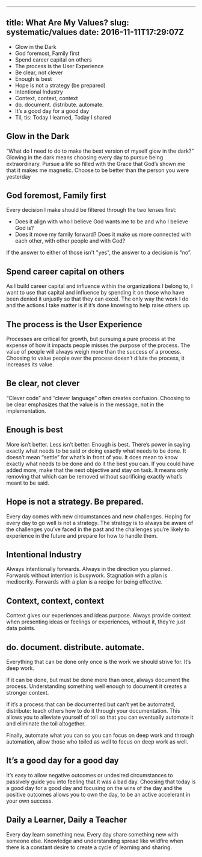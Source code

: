 ---
title: What Are My Values?
slug: systematic/values
date: 2016-11-11T17:29:07Z
--

- Glow in the Dark
- God foremost, Family first
- Spend career capital on others
- The process is the User Experience
- Be clear, not clever
- Enough is best
- Hope is not a strategy (be prepared)
- Intentional Industry
- Context, context, context
- do. document. distribute. automate.
- It’s a good day for a good day
- Til, tis: Today I learned, Today I shared

## Glow in the Dark
“What do I need to do to make the best version of myself glow in the dark?” Glowing in the dark means choosing every day to pursue being extraordinary. Pursue a life so filled with the Grace that God’s shown me that it makes me magnetic. Choose to be better than the person you were yesterday

## God foremost, Family first
Every decision I make should be filtered through the two lenses first:

- Does it align with who I believe God wants me to be and who I believe God is?
- Does it move my family forward? Does it make us more connected with each other, with other people and with God?

If the answer to either of those isn't "yes", the answer to a decision is “no”.

## Spend career capital on others
As I build career capital and influence within the organizations I belong to, I want to use that capital and influence by spending it on those who have been denied it unjustly so that they can excel. The only way the work I do and the actions I take matter is if it’s done knowing to help raise others up.

## The process is the User Experience
Processes are critical for growth, but pursuing a pure process at the expense of how it impacts people misses the purpose of the process. The value of people will always weigh more than the success of a process. Choosing to value people over the process doesn’t dilute the process, it increases its value.

## Be clear, not clever
“Clever code” and “clever language” often creates confusion. Choosing to be clear emphasizes that the value is in the message, not in the implementation.

## Enough is best
More isn’t better. Less isn’t better. Enough is best. There’s power in saying exactly what needs to be said or doing exactly what needs to be done. It doesn’t mean “settle” for what’s in front of you. It does mean to know exactly what needs to be done and do it the best you can. If you could have added more, make that the next objective and stay on task. It means only removing that which can be removed without sacrificing exactly what’s meant to be said.

## Hope is not a strategy. Be prepared.
Every day comes with new circumstances and new challenges. Hoping for every day to go well is not a strategy. The strategy is to always be aware of the challenges you’ve faced in the past and the challenges you’re likely to experience in the future and prepare for how to handle them.

## Intentional Industry
Always intentionally forwards. Always in the direction you planned. Forwards without intention is busywork. Stagnation with a plan is mediocrity. Forwards with a plan is a recipe for being effective.

## Context, context, context
Context gives our experiences and ideas purpose. Always provide context when presenting ideas or feelings or experiences, without it, they're just data points.

## do. document. distribute. automate.
Everything that can be done only once is the work we should strive for. It’s deep work.

If it can be done, but must be done more than once, always document the process. Understanding something well enough to document it creates a stronger context.

If it’s a process that can be documented but can’t yet be automated, distribute: teach others how to do it through your documentation. This allows you to alleviate yourself of toil so that you can eventually automate it and eliminate the toil altogether.

Finally, automate what you can so you can focus on deep work and through automation, allow those who toiled as well to focus on deep work as well.

## It’s a good day for a good day
It’s easy to allow negative outcomes or undesired circumstances to passively guide you into feeling that it was a bad day. Choosing that today is a good day for a good day and focusing on the wins of the day and the positive outcomes allows you to own the day, to be an active accelerant in your own success.

## Daily a Learner, Daily a Teacher
Every day learn something new. Every day share something new with someone else. Knowledge and understanding spread like wildfire when there is a constant desire to create a cycle of learning and sharing.
